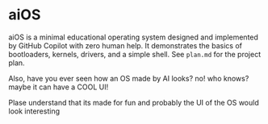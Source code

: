 # aiOS

aiOS is a minimal educational operating system designed and implemented by GitHub Copilot with zero human help. It demonstrates the basics of bootloaders, kernels, drivers, and a simple shell. See `plan.md` for the project plan.

Also, have you ever seen how an OS made by AI looks? no! who knows? maybe it can have a COOL UI!

Plase understand that its made for fun and probably the UI of the OS would look interesting
